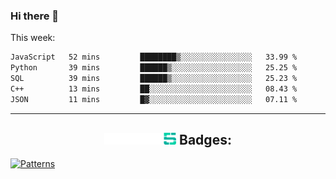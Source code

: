### Hi there 👋

This week:
<!--START_SECTION:waka-->

```txt
JavaScript   52 mins         ████████▒░░░░░░░░░░░░░░░░   33.99 %
Python       39 mins         ██████▒░░░░░░░░░░░░░░░░░░   25.25 %
SQL          39 mins         ██████▒░░░░░░░░░░░░░░░░░░   25.23 %
C++          13 mins         ██░░░░░░░░░░░░░░░░░░░░░░░   08.43 %
JSON         11 mins         █▓░░░░░░░░░░░░░░░░░░░░░░░   07.11 %
```

<!--END_SECTION:waka-->

---

<h2 style="text-align:center; font-weight: bold;" align="center"><img src="https://github.com/layer5io/layer5/blob/master/.github/assets/images/layer5/layer5-light-no-trim.svg" width="115px"> Badges: </h2>

<a href= "https://meshery.layer5.io/user/04079145-d65d-4d0f-a40e-533d358bea83?tab=badges"><img height="224px" src = "https://badges.layer5.io/assets/badges/patterns/patterns.png" alt = "Patterns" /></a>
